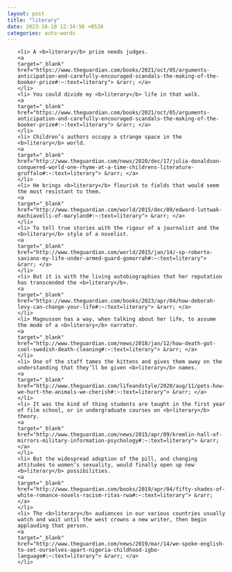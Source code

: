 ```yaml
---
layout: post
title: "literary"
date: 2023-10-10 12:34:56 +0530
categories: auto-words
---
```

<ol>

    <li> A <b>literary</b> prize needs judges.
    <a 
    target="_blank" 
    href="https://www.theguardian.com/books/2021/oct/05/arguments-anticipation-and-carefully-encouraged-scandals-the-making-of-the-booker-prize#:~:text=literary"> &rarr; </a>
    </li>
    <li> You could divide my <b>literary</b> life in that walk.
    <a 
    target="_blank" 
    href="https://www.theguardian.com/books/2021/oct/05/arguments-anticipation-and-carefully-encouraged-scandals-the-making-of-the-booker-prize#:~:text=literary"> &rarr; </a>
    </li>
    <li> Children’s authors occupy a strange space in the <b>literary</b> world.
    <a 
    target="_blank" 
    href="http://www.theguardian.com/news/2020/dec/17/julia-donaldson-conquered-world-one-rhyme-at-a-time-childrens-literature-gruffalo#:~:text=literary"> &rarr; </a>
    </li>
    <li> He brings <b>literary</b> flourish to fields that would seem the most resistant to them.
    <a 
    target="_blank" 
    href="http://www.theguardian.com/world/2015/dec/09/edward-luttwak-machiavelli-of-maryland#:~:text=literary"> &rarr; </a>
    </li>
    <li> To tell true stories with the rigour of a journalist and the <b>literary</b> style of a novelist.
    <a 
    target="_blank" 
    href="http://www.theguardian.com/world/2015/jan/14/-sp-roberto-saviano-my-life-under-armed-guard-gomorrah#:~:text=literary"> &rarr; </a>
    </li>
    <li> But it is with the living autobiographies that her reputation has transcended the <b>literary</b>.
    <a 
    target="_blank" 
    href="https://www.theguardian.com/books/2023/apr/04/how-deborah-levy-can-change-your-life#:~:text=literary"> &rarr; </a>
    </li>
    <li> Magnusson has a way, when talking about her life, to assume the mode of a <b>literary</b> narrator.
    <a 
    target="_blank" 
    href="http://www.theguardian.com/news/2018/jan/12/how-death-got-cool-swedish-death-cleaning#:~:text=literary"> &rarr; </a>
    </li>
    <li> One of the staff tames the kittens and gives them away on the understanding that they’ll be given <b>literary</b> names.
    <a 
    target="_blank" 
    href="http://www.theguardian.com/lifeandstyle/2020/aug/11/pets-how-we-hurt-the-animals-we-cherish#:~:text=literary"> &rarr; </a>
    </li>
    <li> It was the kind of thing students are taught in the first year of film school, or in undergraduate courses on <b>literary</b> theory.
    <a 
    target="_blank" 
    href="http://www.theguardian.com/news/2015/apr/09/kremlin-hall-of-mirrors-military-information-psychology#:~:text=literary"> &rarr; </a>
    </li>
    <li> But the widespread adoption of the pill, and changing attitudes to women’s sexuality, would finally open up new <b>literary</b> possibilities.
    <a 
    target="_blank" 
    href="http://www.theguardian.com/books/2019/apr/04/fifty-shades-of-white-romance-novels-racism-ritas-rwa#:~:text=literary"> &rarr; </a>
    </li>
    <li> The <b>literary</b> audiences in our various countries usually watch and wait until the west crowns a new writer, then begin applauding that person.
    <a 
    target="_blank" 
    href="http://www.theguardian.com/news/2019/mar/14/we-spoke-english-to-set-ourselves-apart-nigeria-childhood-igbo-language#:~:text=literary"> &rarr; </a>
    </li>